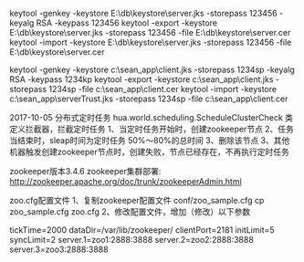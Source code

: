 keytool -genkey -keystore E:\db\keystore\server.jks -storepass 123456 -keyalg RSA -keypass 123456
keytool -export -keystore E:\db\keystore\server.jks -storepass 123456 -file E:\db\keystore\server.cer 
keytool -import -keystore E:\db\keystore\server.jks -storepass 123456 -file E:\db\keystore\server.cer

keytool -genkey -keystore c:\sean_app\client.jks -storepass 1234sp -keyalg RSA -keypass 1234kp
keytool -export -keystore c:\sean_app\client.jks -storepass 1234sp -file c:\sean_app\client.cer
keytool -import -keystore c:\sean_app\serverTrust.jks -storepass 1234sp -file c:\sean_app\client.cer 

2017-10-05	分布式定时任务
hua.world.scheduling.ScheduleClusterCheck 类定义拦截器，拦截定时任务
1、当定时任务开始时，创建zookeeper节点
2、任务当结束时，sleap时间为定时任务 50%～80%的总时间
3、删除该节点
3、其他机器触发创建zookeeper节点时，创建失败，节点已经存在，不再执行定时任务

zookeeper版本3.4.6
zookeeper集群部署:
http://zookeeper.apache.org/doc/trunk/zookeeperAdmin.html

zoo.cfg配置文件
1、复制zookeeper配置文件 conf/zoo_sample.cfg
cp zoo_sample.cfg zoo.cfg
2、修改配置文件，增加（修改）以下参数

tickTime=2000
dataDir=/var/lib/zookeeper/
clientPort=2181
initLimit=5
syncLimit=2
server.1=zoo1:2888:3888
server.2=zoo2:2888:3888
server.3=zoo3:2888:3888
